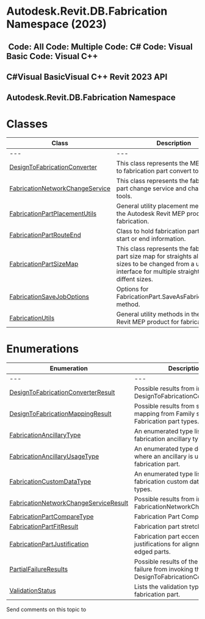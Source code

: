 # Autodesk.Revit.DB.Fabrication Namespace (2023)

﻿
 Code: All Code: Multiple Code: C# Code: Visual Basic Code: Visual C++   
---  
C#Visual BasicVisual C++
Revit 2023 API  
---  
Autodesk.Revit.DB.Fabrication Namespace  
---  
# Classes
| Class | Description |
| --- | --- |
| --- | --- | --- |
| [DesignToFabricationConverter](b2165e08-c8a4-5674-12ff-d359eba911d4.md "DesignToFabricationConverter Class") | This class represents the MEP design to fabrication part convert tool. |
| [FabricationNetworkChangeService](ddd58cb0-54bc-a864-9688-b890a7140112.md "FabricationNetworkChangeService Class") | This class represents the fabrication part change service and change size tools. |
| [FabricationPartPlacementUtils](111daded-a96e-e967-d70c-54e2c12c2d96.md "FabricationPartPlacementUtils Class") | General utility placement methods in the Autodesk Revit MEP product for fabrication. |
| [FabricationPartRouteEnd](58bd199f-5114-67de-011b-d054a1a4c4d9.md "FabricationPartRouteEnd Class") | Class to hold fabrication part routing start or end information. |
| [FabricationPartSizeMap](b4be4ccc-ac6d-bb65-ef61-a41713b2916f.md "FabricationPartSizeMap Class") | This class represents the fabrication part size map for straights allowing the sizes to be changed from a user interface for multiple straights with diffent sizes. |
| [FabricationSaveJobOptions](20934444-987d-1169-1619-2adb54377e7d.md "FabricationSaveJobOptions Class") | Options for FabricationPart.SaveAsFabricationJob() method. |
| [FabricationUtils](f7bafc3d-3697-e591-ebec-e7ca643422f9.md "FabricationUtils Class") | General utility methods in the Autodesk Revit MEP product for fabrication. |

# Enumerations
| Enumeration | Description |
| --- | --- |
| --- | --- | --- |
| [DesignToFabricationConverterResult](e2792594-c085-0582-9ff8-3eb8ea726bdc.md "DesignToFabricationConverterResult Enumeration") | Possible results from invoking the DesignToFabricationConverter. |
| [DesignToFabricationMappingResult](7f028cdc-ad5f-a349-b3e7-8c7d2e65ded0.md "DesignToFabricationMappingResult Enumeration") | Possible results from setting the mapping from Family symbols to Fabrication part types. |
| [FabricationAncillaryType](3f331b67-b918-5d8d-7fad-7313614c6e5e.md "FabricationAncillaryType Enumeration") | An enumerated type listing all fabrication ancillary types. |
| [FabricationAncillaryUsageType](dd6f3990-d050-01e1-6272-f6183c31a97c.md "FabricationAncillaryUsageType Enumeration") | An enumerated type describing where an ancillary is used on a fabrication part. |
| [FabricationCustomDataType](f83b689c-c6df-0776-669e-b77793e74a1b.md "FabricationCustomDataType Enumeration") | An enumerated type listing all fabrication custom data value types. |
| [FabricationNetworkChangeServiceResult](d637e2e7-215c-ac8e-7c9a-9311a07d68ba.md "FabricationNetworkChangeServiceResult Enumeration") | Possible results from invoking the FabricationNetworkChangeService. |
| [FabricationPartCompareType](af08ec0a-ab0d-2ba4-c6cd-f11c236a6e4d.md "FabricationPartCompareType Enumeration") | Fabrication Part Comparison Types |
| [FabricationPartFitResult](36a9c1b4-343e-c0ce-fd27-8b42b8a82288.md "FabricationPartFitResult Enumeration") | Fabrication part stretch/fill result. |
| [FabricationPartJustification](5c6c9daf-4547-01f1-9ba8-39a970ca9e68.md "FabricationPartJustification Enumeration") | Fabrication part eccentric justifications for alignment for flat edged parts. |
| [PartialFailureResults](e8c25aa2-8fca-83e8-14ac-0b7c29943caa.md "PartialFailureResults Enumeration") | Possible results of the partial failure from invoking the DesignToFabricationConverter. |
| [ValidationStatus](bf3700c3-dd66-1655-a0cd-e610c1aff5f2.md "ValidationStatus Enumeration") | Lists the validation type of the fabrication part. |

Send comments on this topic to 